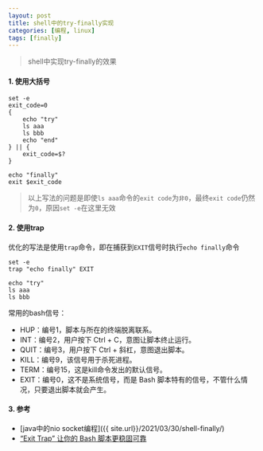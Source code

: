 ```yaml
---
layout: post
title: shell中的try-finally实现
categories: [编程, linux]
tags: [finally]
---
```


> shell中实现try-finally的效果

#### 1. 使用大括号

```
set -e
exit_code=0
{
    echo "try"
    ls aaa
    ls bbb
    echo "end"
} || {
    exit_code=$?
}

echo "finally"
exit $exit_code
```

> 以上写法的问题是即使`ls aaa`命令的`exit code`为`非0`，最终`exit code`仍然为`0`，原因`set -e`在这里无效

#### 2. 使用trap

优化的写法是使用`trap`命令，即在捕获到`EXIT`信号时执行`echo finally`命令

```
set -e
trap "echo finally" EXIT

echo "try"
ls aaa
ls bbb

```

常用的bash信号：

* HUP：编号1，脚本与所在的终端脱离联系。
* INT：编号2，用户按下 Ctrl + C，意图让脚本终止运行。
* QUIT：编号3，用户按下 Ctrl + 斜杠，意图退出脚本。
* KILL：编号9，该信号用于杀死进程。
* TERM：编号15，这是kill命令发出的默认信号。
* EXIT：编号0，这不是系统信号，而是 Bash 脚本特有的信号，不管什么情况，只要退出脚本就会产生。

#### 3. 参考

* [java中的nio socket编程]({{ site.url}}/2021/03/30/shell-finally/)
* [“Exit Trap” 让你的 Bash 脚本更稳固可靠](https://linux.cn/article-9639-1.html)